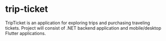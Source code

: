 # trip-ticket
TripTicket is an application for exploring trips and purchasing traveling tickets. Project will consist of .NET backend application and mobile/desktop Flutter applications.
